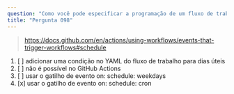 ```yaml
---
question: "Como você pode especificar a programação de um fluxo de trabalho do GitHub Actions para ser executado apenas em dias úteis?"
title: "Pergunta 098"
---
```


> https://docs.github.com/en/actions/using-workflows/events-that-trigger-workflows#schedule
1. [ ] adicionar uma condição no YAML do fluxo de trabalho para dias úteis
1. [ ] não é possível no GitHub Actions
1. [ ] usar o gatilho de evento on: schedule: weekdays
1. [x] usar o gatilho de evento on: schedule: cron
